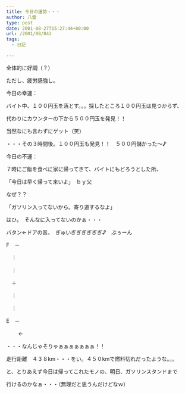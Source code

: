 ```yaml
---
title: 今日の運勢・・・
author: 八雲
type: post
date: 2001-08-27T15:27:44+00:00
url: /2001/08/843
tags:
  - 日記

---
```

全体的に好調（？）
  
ただし、疲労感強し。

今日の幸運：
  
バイト中、１００円玉を落とす。。。探したところ１００円玉は見つからず、
  
代わりにカウンターの下から５００円玉を発見！！
  
当然なにも言わずにゲット（笑）
  
・・・その３時間後。１００円玉も発見！！　５００円儲かった～♪

今日の不運：
  
７時にご飯を食べに家に帰ってきて、バイトにもどろうとした所、
  
「今日は早く帰って来いよ」　ｂｙ父
  
なぜ？？
  
「ガソリン入ってないから。寄り道するなよ」
  
はひ。　そんなに入ってないのかぁ・・・
  
バタン←ドアの音。　ぎゅいぎぎぎぎぎぎ♪　ぶぅーん

F　－
   
　｜
   
　｜
   
　＋
   
　｜
   
　｜
  
E　－
   
　 　←
  
・・・なんじゃそりゃぁぁぁぁぁぁぁ！！
  
走行距離　４３８km・・・をい。４５０kmで燃料切れだったような。。。
  
と、とりあえず今日は帰ってこれたモノの、明日、ガソリンスタンドまで
  
行けるのかなぁ・・・（無理だと思うんだけどなｗ）
